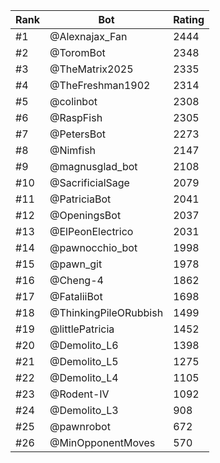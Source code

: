 Rank|Bot|Rating
---|---|---
#1|@Alexnajax_Fan|2444
#2|@ToromBot|2348
#3|@TheMatrix2025|2335
#4|@TheFreshman1902|2314
#5|@colinbot|2308
#6|@RaspFish|2305
#7|@PetersBot|2273
#8|@Nimfish|2147
#9|@magnusglad_bot|2108
#10|@SacrificialSage|2079
#11|@PatriciaBot|2041
#12|@OpeningsBot|2037
#13|@ElPeonElectrico|2031
#14|@pawnocchio_bot|1998
#15|@pawn_git|1978
#16|@Cheng-4|1862
#17|@FataliiBot|1698
#18|@ThinkingPileORubbish|1499
#19|@littlePatricia|1452
#20|@Demolito_L6|1398
#21|@Demolito_L5|1275
#22|@Demolito_L4|1105
#23|@Rodent-IV|1092
#24|@Demolito_L3|908
#25|@pawnrobot|672
#26|@MinOpponentMoves|570

